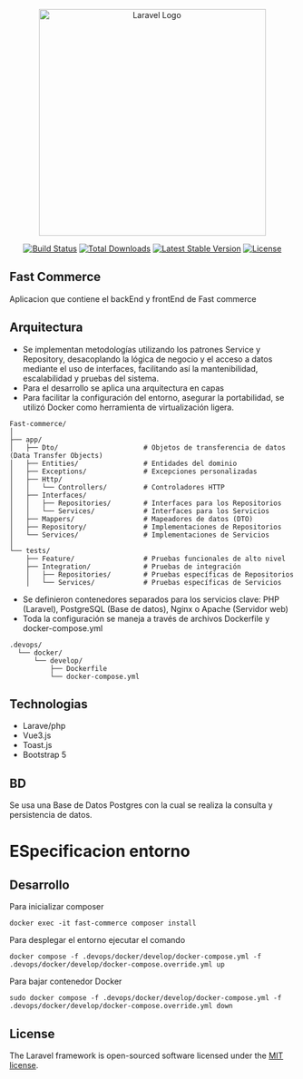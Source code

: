 <p align="center"><a href="https://laravel.com" target="_blank"><img src="https://raw.githubusercontent.com/laravel/art/master/logo-lockup/5%20SVG/2%20CMYK/1%20Full%20Color/laravel-logolockup-cmyk-red.svg" width="400" alt="Laravel Logo"></a></p>

<p align="center">
<a href="https://github.com/laravel/framework/actions"><img src="https://github.com/laravel/framework/workflows/tests/badge.svg" alt="Build Status"></a>
<a href="https://packagist.org/packages/laravel/framework"><img src="https://img.shields.io/packagist/dt/laravel/framework" alt="Total Downloads"></a>
<a href="https://packagist.org/packages/laravel/framework"><img src="https://img.shields.io/packagist/v/laravel/framework" alt="Latest Stable Version"></a>
<a href="https://packagist.org/packages/laravel/framework"><img src="https://img.shields.io/packagist/l/laravel/framework" alt="License"></a>
</p>

## Fast Commerce

Aplicacion que contiene el backEnd y frontEnd de Fast commerce

## Arquitectura

- Se implementan metodologías utilizando los patrones Service y Repository, desacoplando la lógica de negocio y el acceso a datos mediante el uso de interfaces,
  facilitando así la mantenibilidad, escalabilidad y pruebas del sistema.
- Para el desarrollo se aplica una arquitectura en capas
- Para facilitar la configuración del entorno, asegurar la portabilidad, se utilizó Docker como herramienta de virtualización ligera.
```plaintext
Fast-commerce/
│
├── app/
│   ├── Dto/                     # Objetos de transferencia de datos (Data Transfer Objects)
│   ├── Entities/                # Entidades del dominio
│   ├── Exceptions/              # Excepciones personalizadas
│   ├── Http/
│   │   └── Controllers/         # Controladores HTTP
│   ├── Interfaces/
│   │   ├── Repositories/        # Interfaces para los Repositorios
│   │   └── Services/            # Interfaces para los Servicios
│   ├── Mappers/                 # Mapeadores de datos (DTO)
│   ├── Repository/              # Implementaciones de Repositorios
│   └── Services/                # Implementaciones de Servicios
│
└── tests/
    ├── Feature/                 # Pruebas funcionales de alto nivel
    ├── Integration/             # Pruebas de integración
    │   ├── Repositories/        # Pruebas específicas de Repositorios
    │   └── Services/            # Pruebas específicas de Servicios
```
  
- Se definieron contenedores separados para los servicios clave: PHP (Laravel), PostgreSQL (Base de datos), Nginx o Apache (Servidor web)
- Toda la configuración se maneja a través de archivos Dockerfile y docker-compose.yml
```plaintext
.devops/
  └── docker/
      └── develop/
          ├── Dockerfile
          └── docker-compose.yml
```


## Technologias

- Larave/php
- Vue3.js
- Toast.js
- Bootstrap 5

## BD

Se usa una Base de Datos Postgres con la cual se realiza la consulta y persistencia de datos.

# ESpecificacion entorno

## Desarrollo
Para inicializar composer
```plaintext
docker exec -it fast-commerce composer install
 ```

Para desplegar el entorno ejecutar el comando
```plaintext
docker compose -f .devops/docker/develop/docker-compose.yml -f .devops/docker/develop/docker-compose.override.yml up
```

Para bajar contenedor Docker
```plaintext
sudo docker compose -f .devops/docker/develop/docker-compose.yml -f .devops/docker/develop/docker-compose.override.yml down
```
## License

The Laravel framework is open-sourced software licensed under the [MIT license](https://opensource.org/licenses/MIT).
